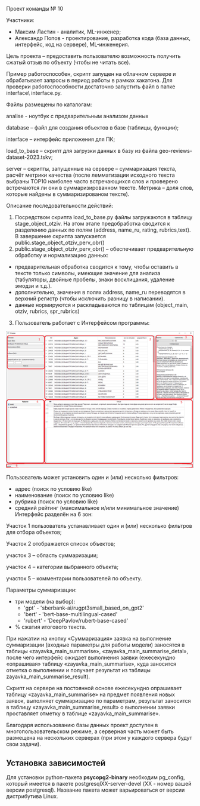 Проект команды № 10

Участники:
- Максим Ластин - аналитик, ML-инженер;
- Александр Попов - проектирование, разработка кода (база данных, интерфейс, код на сервере), ML-инженерия.

Цель проекта – предоставить пользователю возможность получить сжатый отзыв по объекту (чтобы не читать все).

Пример работоспособен, скрипт запущен на облачном сервере и обрабатывает запросы в период работы в рамках хакатона. Для  проверки работоспособности достаточно запустить файл в папке interface\ interface.py.

Файлы размещены по каталогам:

analise - ноутбук с предварительным анализом данных

database – файл для создания объектов в базе (таблицы, функции);

interface – интерфейс приложения для ПК;

load_to_base – скрипт для загрузки данных в базу из файла geo-reviews-dataset-2023.tskv;

server – скрипты, запущенные на сервере – суммаризация текста, расчёт метрики качества (после лемматизации исходного текста выбраны TOP10 наиболее часто встречающихся слов и проверено встречаются ли они в суммаризированном тексте. Метрика – доля слов, которые найдены в суммаризированом тексте). 

Описание последовательности действий:
1. Посредством скрипта load_to_base.py файлы загружаются в таблицу stage_object_otziv. На этом этапе предобработка сводится к разделению данных по полям (address, name_ru, rating, rubrics,text). В завершение скрипта запускается public.stage_object_otziv_perv_obr()
2. public.stage_object_otziv_perv_obr() – обеспечивает предварительную обработку и нормализацию данных:
   
- предварительная обработка сводится к тому, чтобы оставить в тексте только символы, имеющие значение для анализа (табуляторы, двойные пробелы, знаки восклицания, удаление эмодзи и т.д.).
- дополнительно, значения в полях address, name_ru переводятся в верхний регистр (чтобы исключить разницу в написании).
- данные нормируются и раскладываются по таблицам (object_main, otziv, rubrics, spr_rubrics)
3. Пользователь работает с Интерфейсом программы:
 
![Скрин](interface.png)

Пользователь может установить один и (или) несколько фильтров:
- адрес (поиск по условию like)
- наименование (поиск по условию like)
- рубрика (поиск по условию like)
- средний рейтинг  (максимальное и/или минимальное значение)
Интерфейс разделён на 6 зон:

Участок 1 пользователь устанавливает один и (или) несколько  фильтров для отбора объектов;

Участок 2 отображается список объектов;

участок 3 – область суммаризации;

участок 4 – категории выбранного объекта;

участок 5 – комментарии пользователей по объекту.

Параметры суммаризации:
- три модели (на выбор):
   - 'gpt' - 'sberbank-ai/rugpt3small_based_on_gpt2'
   - 'bert' - 'bert-base-multilingual-cased'
   - 'rubert' - 'DeepPavlov/rubert-base-cased'
- % сжатия итогового текста.

При нажатии на кнопку «Суммаризация» заявка на выполнение суммаризации (входные параметры для работы модели) заносятся в таблицы «zayavka_main_summarise», «zayavka_main_summarise_detal», после чего интерфейс ожидает выполнения заявки (ежесекундно «опрашивая» таблицу «zayavka_main_summarise», куда заносится отметка о выполнении и получает результат из таблицы zayavka_main_summarise_result).

Скрипт на сервере на постоянной основе ежесекундно опрашивает таблицу «zayavka_main_summarise» на предмет появления новых заявок, выполняет суммаризацию по параметрам, результат заносится в таблицу «zayavka_main_summarise_result» о выполнении заявки проставляет отметку в таблице «zayavka_main_summarise».


Благодаря использованию базы данных проект доступен в многопользовательском режиме, а серверная часть может быть размещена на нескольких серверах (при этом у каждого сервера будут свои задачи).

## Установка зависимостей

Для установки python-пакета **psycopg2-binary** необходим pg_config, который имеется в пакете postgresqlХХ-server-devel (ХХ - номер вашей версии postgresql). Название пакета может варьироваться от версии дистрибутива Linux.
